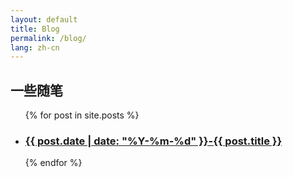 ```yaml
---
layout: default
title: Blog
permalink: /blog/
lang: zh-cn
---
```


<h2>一些随笔</h2>

<ul>
  {% for post in site.posts %}
    <li>
      <h3><a href="{{ post.url }}">{{ post.date | date: "%Y-%m-%d" }}-{{ post.title }}</a></h3>
    </li>
  {% endfor %}
</ul>
